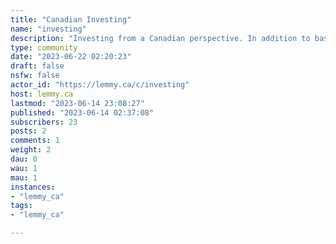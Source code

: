 ```yaml
---
title: "Canadian Investing" 
name: "investing"
description: "Investing from a Canadian perspective. In addition to basic civility, no posts that blatantly pump some stock, especially one with a low market cap."
type: community
date: "2023-06-22 02:20:23"
draft: false
nsfw: false
actor_id: "https://lemmy.ca/c/investing"
host: lemmy.ca
lastmod: "2023-06-14 23:08:27"
published: "2023-06-14 02:37:08"
subscribers: 23
posts: 2
comments: 1
weight: 2
dau: 0
wau: 1
mau: 1
instances:
- "lemmy_ca"
tags: 
- "lemmy_ca"

---
```

